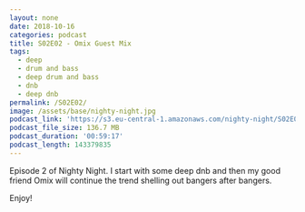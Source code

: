 ```yaml
---
layout: none
date: 2018-10-16
categories: podcast
title: S02E02 - Omix Guest Mix
tags:
  - deep
  - drum and bass
  - deep drum and bass
  - dnb
  - deep dnb
permalink: /S02E02/
image: /assets/base/nighty-night.jpg
podcast_link: 'https://s3.eu-central-1.amazonaws.com/nighty-night/S02E02.mp3'
podcast_file_size: 136.7 MB
podcast_duration: '00:59:17'
podcast_length: 143379835
---
```

Episode 2 of Nighty Night. I start with some deep dnb and then my good friend Omix will continue the trend shelling out bangers after bangers.

Enjoy!
